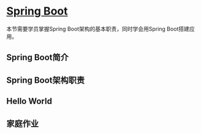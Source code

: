# [Spring Boot](https://spring.io/projects/spring-boot)

本节需要学员掌握Spring Boot架构的基本职责，同时学会用Spring Boot搭建应用。



## Spring Boot简介



## Spring Boot架构职责



## Hello World



## 家庭作业

